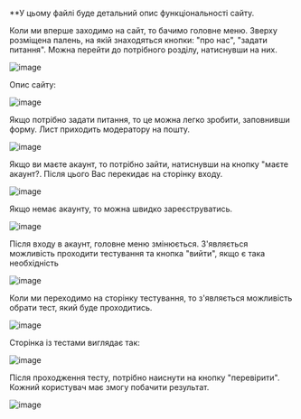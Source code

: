 **У цьому файлі буде детальний опис функціональності сайту.





Коли ми вперше заходимо на сайт, то бачимо головне меню. Зверху розміщена палень, на якій знаходяться кнопки: "про нас", "задати питання". Можна перейти до потрібного розділу, натиснувши на них.


![image](https://user-images.githubusercontent.com/54072955/119271822-e0f8dc80-bc0b-11eb-84ea-a84c12b3ea35.png)



Опис сайту:


![image](https://user-images.githubusercontent.com/54072955/119271940-7e541080-bc0c-11eb-8d96-2cc0ca9e0056.png)



Якщо потрібно задати питання, то це можна легко зробити, заповнивши форму. Лист приходить модератору на пошту.


![image](https://user-images.githubusercontent.com/54072955/119272019-c2dfac00-bc0c-11eb-8881-0ee3bf1b2441.png)


Якщо ви маєте акаунт, то потрібно зайти, натиснувши на кнопку "маєте акаунт?. Після цього Вас перекидає на сторінку входу.


![image](https://user-images.githubusercontent.com/54072955/119272032-cc691400-bc0c-11eb-95d2-4d2944909d7c.png)



 Якщо немає акаунту, то можна швидко зареєструватись.
 
 
 ![image](https://user-images.githubusercontent.com/54072955/119272046-dd198a00-bc0c-11eb-962d-6895ce5547ff.png)
 
 
 
 Після входу в акаунт, головне меню змінюється. З'являється можливість проходити тестування та кнопка "вийти", якщо є така необхідність
 
 
 ![image](https://user-images.githubusercontent.com/54072955/119272103-105c1900-bc0d-11eb-83b5-267f87a8ffbe.png)



Коли ми переходимо на сторінку тестування, то з'являється можливість обрати тест, який буде проходитись.


![image](https://user-images.githubusercontent.com/54072955/119272140-400b2100-bc0d-11eb-83a7-6197bd9832cb.png)



Сторінка із тестами виглядає так:


![image](https://user-images.githubusercontent.com/54072955/119272160-53b68780-bc0d-11eb-9c95-faa15542d032.png)



Після проходження тесту, потрібно наиснути на кнопку "перевірити". Кожний користувач має змогу побачити результат.


![image](https://user-images.githubusercontent.com/54072955/119272201-852f5300-bc0d-11eb-8cda-4233658787f2.png)




